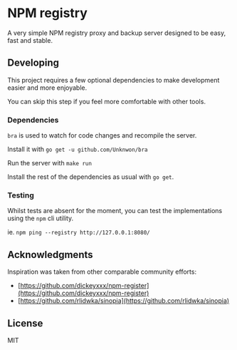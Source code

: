# NPM registry

A very simple NPM registry proxy and backup server designed to be easy, fast and stable.

## Developing

This project requires a few optional dependencies to make development easier and more enjoyable.

You can skip this step if you feel more comfortable with other tools.

### Dependencies

`bra` is used to watch for code changes and recompile the server.

Install it with `go get -u github.com/Unknwon/bra`

Run the server with `make run`

Install the rest of the dependencies as usual with `go get`.

### Testing

Whilst tests are absent for the moment, you can test the implementations using the `npm` cli utility.

ie. `npm ping --registry http://127.0.0.1:8080/`

## Acknowledgments

Inspiration was taken from other comparable community efforts:

* [https://github.com/dickeyxxx/npm-register](https://github.com/dickeyxxx/npm-register)
* [https://github.com/rlidwka/sinopia](https://github.com/rlidwka/sinopia)

## License

MIT
